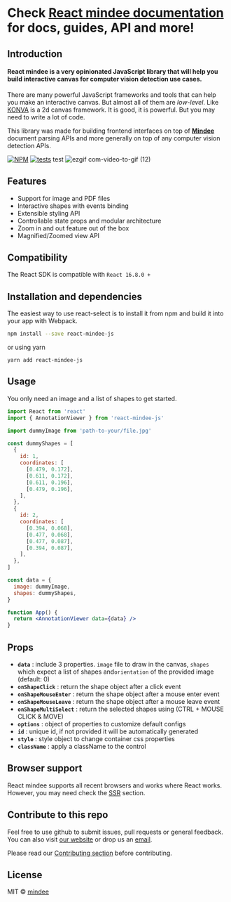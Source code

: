 # Check [React mindee documentation](https://react-mindee-js.netlify.app) for docs, guides, API and more!

## Introduction

#### **React mindee** is a very opinionated JavaScript library that will help you build interactive canvas for computer vision detection use cases.

There are many powerful JavaScript frameworks and tools that can help you make an interactive canvas. But almost all of them are _low-level_. Like [KONVA](https://konvajs.org/) is a 2d canvas framework. It is good, it is powerful. But you may need to write a lot of code.

This library was made for building frontend interfaces on top of **[Mindee](https://mindee.com/)** document parsing APIs and more generally on top of any computer vision detection APIs.

[![NPM](https://img.shields.io/npm/v/react-mindee-js.svg)](https://www.npmjs.com/package/react-mindee-js/v/1.3.0) [![tests](https://github.com/mindee/react-mindee-js/actions/workflows/cypress-workflow.yml/badge.svg?branch=new-version)](https://github.com/mindee/react-mindee-js/actions/workflows/cypress-workflow.yml)
test
![ezgif com-video-to-gif (12)](https://user-images.githubusercontent.com/41388086/87852820-92045b80-c905-11ea-808e-5a971de2b29f.gif)

## Features

- Support for image and PDF files
- Interactive shapes with events binding
- Extensible styling API
- Controllable state props and modular architecture
- Zoom in and out feature out of the box
- Magnified/Zoomed view API

## Compatibility

The React SDK is compatible with `React 16.8.0 +`

## Installation and dependencies

The easiest way to use react-select is to install it from npm and build it into your app with Webpack.

```bash
npm install --save react-mindee-js
```

or using yarn

```
yarn add react-mindee-js
```

## Usage

You only need an image and a list of shapes to get started.

```jsx
import React from 'react'
import { AnnotationViewer } from 'react-mindee-js'

import dummyImage from 'path-to-your/file.jpg'

const dummyShapes = [
  {
    id: 1,
    coordinates: [
      [0.479, 0.172],
      [0.611, 0.172],
      [0.611, 0.196],
      [0.479, 0.196],
    ],
  },
  {
    id: 2,
    coordinates: [
      [0.394, 0.068],
      [0.477, 0.068],
      [0.477, 0.087],
      [0.394, 0.087],
    ],
  },
]

const data = {
  image: dummyImage,
  shapes: dummyShapes,
}

function App() {
  return <AnnotationViewer data={data} />
}
```

## Props

- **`data`** : include 3 properties. `image` file to draw in the canvas, `shapes` which expect a list of shapes and`orientation` of the provided image (default: 0)
- **`onShapeClick`** : return the shape object after a click event
- **`onShapeMouseEnter`** : return the shape object after a mouse enter event
- **`onShapeMouseLeave`** : return the shape object after a mouse leave event
- **`onShapeMultiSelect`** : return the selected shapes using (CTRL + MOUSE CLICK & MOVE)
- **`options`** : object of properties to customize default configs
- **`id`** : unique id, if not provided it will be automatically generated
- **`style`** : style object to change container css properties
- **`className`** : apply a className to the control

## Browser support

React mindee supports all recent browsers and works where React works. However, you may need check the [SSR](/docs/ssr) section.

## Contribute to this repo

Feel free to use github to submit issues, pull requests or general feedback.
You can also visit [our website](https://mindee.com) or drop us an [email](mailto:contact@mindee.com).

Please read our [Contributing section](https://github.com/publicMindee/react-mindee-js/blob/master/CONTRIBUTING.md) before contributing.

## License

MIT © [mindee](https://mindee.com)

